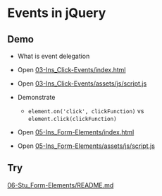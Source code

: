 # Events in jQuery

## Demo

* What is event delegation

* Open [03-Ins_Click-Events/index.html](../activities/03-Ins_Click-Events/index.html)
* Open [03-Ins_Click-Events/assets/js/script.js](../activities/03-Ins_Click-Events/assets/js/script.js)
* Demonstrate
  * `element.on('click', clickFunction)` vs `element.click(clickFunction)`
* Open [05-Ins_Form-Elements/index.html](../activities/05-Ins_Form-Elements/index.html)
* Open [05-Ins_Form-Elements/assets/js/script.js](../activities/05-Ins_Form-Elements/assets/js/script.js)

## Try

[06-Stu_Form-Elements/README.md](../activities/06-Stu_Form-Elements/README.md)